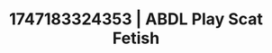 ---
categories:
- Pinay
- Raw connection
- Intimate POV
- Interactive NSFW
- Eclectic erotica
image: /assets/images/1747183324353.webp
layout: post
seo:
  description: Featured content with sensual ABDL Play, Scat Fetish. HD images available.
  keywords: ABDL Play, Scat Fetish
  og_image: /assets/images/1747183324353.webp
  schema_type: VisualArtwork
tags:
- ABDL Play
- Scat Fetish
- '#1747183324353'
title: 1747183324353 | ABDL Play Scat Fetish
---
